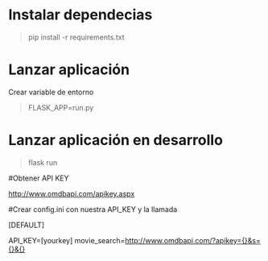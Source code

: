 # Instalar dependecias

>pip install -r requirements.txt

# Lanzar aplicación

Crear variable de entorno 

>FLASK_APP=run.py

# Lanzar aplicación en desarrollo

> flask run

#Obtener API KEY

http://www.omdbapi.com/apikey.aspx

#Crear config.ini con nuestra API_KEY y la llamada

[DEFAULT]

API_KEY=[yourkey]
movie_search=http://www.omdbapi.com/?apikey={}&s={}&{}

